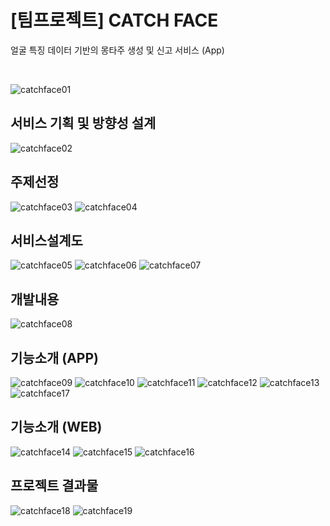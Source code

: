 # [팀프로젝트] CATCH FACE
얼굴 특징 데이터 기반의 몽타주 생성 및 신고 서비스 (App)


<br>

![catchface01](./img/catchface_01.jpg)
<br>
## 서비스 기획 및 방향성 설계
![catchface02](./img/catchface_02.jpg)
<br>
## 주제선정
![catchface03](./img/catchface_03_주제선정01.jpg)
![catchface04](./img/catchface_04_주제선정02.jpg)
<br>
## 서비스설계도
![catchface05](./img/catchface_05.jpg)
![catchface06](./img/catchface_06_app.jpg)
![catchface07](./img/catchface_07_web.jpg)
<br>
## 개발내용
![catchface08](./img/catchface_08_개발내용.jpg)
<br>
## 기능소개 (APP)
![catchface09](./img/catchface_09.jpg)
![catchface10](./img/catchface_10.jpg)
![catchface11](./img/catchface_11.jpg)
![catchface12](./img/catchface_12.jpg)
![catchface13](./img/catchface_13.jpg)
![catchface17](./img/catchface_17.jpg)
<br>
## 기능소개 (WEB)
![catchface14](./img/catchface_14.jpg)
![catchface15](./img/catchface_15.jpg)
![catchface16](./img/catchface_16.jpg)
<br>
## 프로젝트 결과물
![catchface18](./img/catchface_18.jpg)
![catchface19](./img/catchface_19.jpg)
